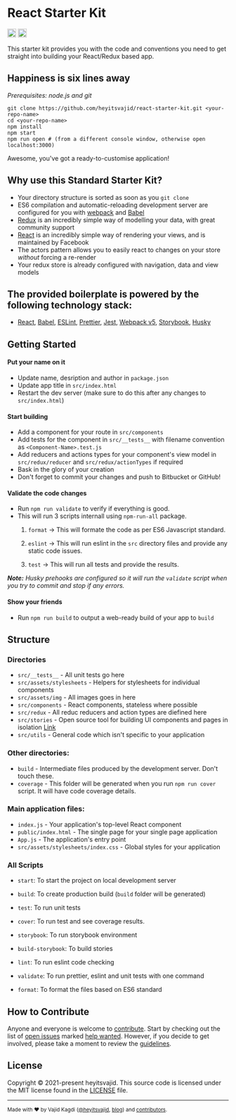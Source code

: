 
# React Starter Kit

<a href="https://github.com/kriasoft/react-starter-kit/stargazers"><img src="https://img.shields.io/github/stars/heyitsvajid/react-starter-kit.svg?style=social&label=Star&maxAge=3600" height="20"></a>
<a href="https://twitter.com/heyitsvajid"><img src="https://img.shields.io/twitter/follow/heyitsvajid.svg?style=social&label=Follow&maxAge=3600" height="20"></a>

This starter kit provides you with the code and conventions you need to get straight into building your React/Redux based app.


## Happiness is six lines away
*Prerequisites: node.js and git*
```
git clone https://github.com/heyitsvajid/react-starter-kit.git <your-repo-name>
cd <your-repo-name>
npm install
npm start
npm run open # (from a different console window, otherwise open localhost:3000)

```  

Awesome, you've got a ready-to-customise application!


## Why use this Standard Starter Kit?

- Your directory structure is sorted as soon as you `git clone`
- ES6 compilation and automatic-reloading development server are configured for you with [webpack](https://webpack.github.io/) and [Babel](https://babeljs.io/)
-  [Redux](http://redux.js.org/) is an incredibly simple way of modelling your data, with great community support
-  [React](https://www.reactjs.org/) is an incredibly simple way of rendering your views, and is maintained by Facebook
- The actors pattern allows you to easily react to changes on your store *without* forcing a re-render
- Your redux store is already configured with navigation, data and view models


## The provided boilerplate is powered by the following technology stack:
- [React](https://reactjs.org/), [Babel](https://babeljs.io/), [ESLint](https://eslint.org/), [Prettier](https://prettier.io/), [Jest](https://jestjs.io/),
  [Webpack v5](https://webpack.js.org/), [Storybook](https://storybook.js.org/), [Husky](https://typicode.github.io/husky/#/)


## Getting Started
#### Put your name on it

- Update name, desription and author in `package.json`
- Update app title in `src/index.html`
- Restart the dev server (make sure to do this after any changes to `src/index.html`)

 
#### Start building
- Add a component for your route in `src/components`
- Add tests for the component in `src/__tests__` with filename convention as `<Component-Name>.test.js`
- Add reducers and actions types for your component's view model in `src/redux/reducer` and `src/redux/actionTypes` if required
- Bask in the glory of your creation
- Don't forget to commit your changes and push to Bitbucket or GitHub!

#### Validate the code changes

- Run `npm run validate` to verify if everything is good.
- This will run 3 scripts internall using `npm-run-all` package.
	1. `format` -> This will formate the code as per ES6 Javascript standard.

	2. `eslint` -> This will run eslint in the `src` directory files and provide any static code issues.

	3. `test` -> This will run all tests and provide the results.

***Note:** Husky prehooks are configured so it will run the `validate` script when you try to commit and stop if any errors.*
  

#### Show your friends
- Run `npm run build` to output a web-ready build of your app to `build`  

## Structure

### Directories
-  `src/__tests__` - All unit tests go here
-  `src/assets/stylesheets` - Helpers for stylesheets for individual components
-  `src/assets/img` - All images goes in here
-  `src/components` - React components, stateless where possible
-  `src/redux` - All reduc reducers and action types are diefined here
-  `src/stories` - Open source tool for building UI components and pages in isolation [Link](https://storybook.js.org/)
-  `src/utils` - General code which isn't specific to your application  

### Other directories:
-  `build` - Intermediate files produced by the development server. Don't touch these.
-  `coverage` - This folder will be generated when you run `npm run cover` script. It will have code coverage details.

 
### Main application files:
-  `index.js` - Your application's top-level React component
-  `public/index.html` - The single page for your single page application
-  `App.js` - The application's entry point
-  `src/assets/stylesheets/index.css` - Global styles for your application

 
### All Scripts

-  `start`: To start the project on local development server

-  `build`: To create production build (`build` folder will be generated)

-  `test`: To run unit tests

-  `cover`: To run test and see coverage results.

-  `storybook`: To run storybook environment

-  `build-storybook`: To build stories

-  `lint`: To run eslint code checking

-  `validate`: To run prettier, eslint and unit tests with one command

-  `format`: To format the files based on ES6 standard


## How to Contribute

Anyone and everyone is welcome to [contribute](.github/CONTRIBUTING.md). Start
by checking out the list of [open issues](https://github.com/heyitsvajid/react-starter-kit/issues)
marked [help wanted](https://github.com/heyitsvajid/react-starter-kit/issues?q=label:"help+wanted").
However, if you decide to get involved, please take a moment to review the
[guidelines](.github/CONTRIBUTING.md).

## License

Copyright © 2021-present heyitsvajid. This source code is licensed under the MIT license found in the
[LICENSE](https://github.com/heyitsvajid/react-starter-kit/blob/main/LICENSE) file.

---

<sup>Made with ♥ by Vajid Kagdi ([@heyitsvajid](https://twitter.com/heyitsvajid), [blog](https://heyitsvajid.hashnode.dev/))
and [contributors](https://github.com/heyitsvajid/react-starter-kit/graphs/contributors).</sup>
